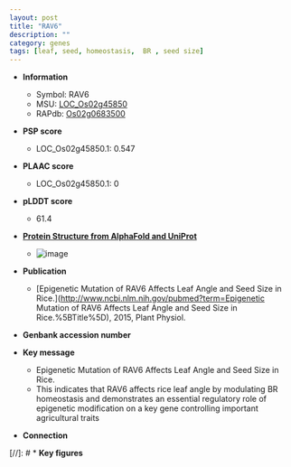 ```yaml
---
layout: post
title: "RAV6"
description: ""
category: genes
tags: [leaf, seed, homeostasis,  BR , seed size]
---
```


* **Information**  
    + Symbol: RAV6  
    + MSU: [LOC_Os02g45850](http://rice.plantbiology.msu.edu/cgi-bin/ORF_infopage.cgi?orf=LOC_Os02g45850)  
    + RAPdb: [Os02g0683500](http://rapdb.dna.affrc.go.jp/viewer/gbrowse_details/irgsp1?name=Os02g0683500)  

* **PSP score**  
    + LOC_Os02g45850.1: 0.547 

* **PLAAC score**  
    + LOC_Os02g45850.1: 0 

* **pLDDT score**
    + 61.4

* **[Protein Structure from AlphaFold and UniProt](https://www.uniprot.org/uniprotkb/Q6EU30/entry#structure)**
    + ![image](https://ricepsp.github.io/images/Q6/AF-Q6EU30-F1.png)

* **Publication**  
    + [Epigenetic Mutation of RAV6 Affects Leaf Angle and Seed Size in Rice.](http://www.ncbi.nlm.nih.gov/pubmed?term=Epigenetic Mutation of RAV6 Affects Leaf Angle and Seed Size in Rice.%5BTitle%5D), 2015, Plant Physiol.

* **Genbank accession number**  

* **Key message**  
    + Epigenetic Mutation of RAV6 Affects Leaf Angle and Seed Size in Rice.
    + This indicates that RAV6 affects rice leaf angle by modulating BR homeostasis and demonstrates an essential regulatory role of epigenetic modification on a key gene controlling important agricultural traits

* **Connection**  

[//]: # * **Key figures**  


